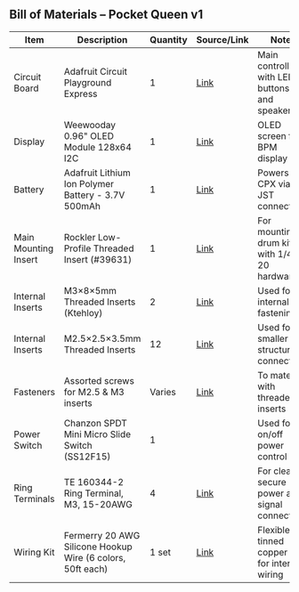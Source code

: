 ## Bill of Materials – Pocket Queen v1

| Item | Description | Quantity | Source/Link | Notes |
|------|-------------|----------|-------------|-------|
| Circuit Board | Adafruit Circuit Playground Express | 1 | [Link](https://www.adafruit.com/product/3333) | Main controller with LEDs, buttons, and speaker |
| Display | Weewooday 0.96" OLED Module 128x64 I2C | 1 | [Link](https://www.amazon.com/dp/B08N6W9Z3G) | OLED screen for BPM display |
| Battery | Adafruit Lithium Ion Polymer Battery - 3.7V 500mAh | 1 | [Link](https://www.adafruit.com/product/1578) | Powers the CPX via JST connector |
| Main Mounting Insert | Rockler Low-Profile Threaded Insert (#39631) | 1 | [Link](https://www.rockler.com/low-profile-threaded-inserts-select-size) | For mounting to drum kit with 1/4-20 hardware |
| Internal Inserts | M3×8×5mm Threaded Inserts (Ktehloy) | 2 | [Link](https://www.amazon.com/dp/B0CLKDPN65) | Used for internal part fastening |
| Internal Inserts | M2.5×2.5×3.5mm Threaded Inserts | 12 | [Link](https://www.amazon.com/dp/B0CLKDPN65) | Used for smaller structural connections |
| Fasteners | Assorted screws for M2.5 & M3 inserts | Varies | [Link](https://www.amazon.com/dp/B075C6C4YR) | To mate with threaded inserts |
| Power Switch | Chanzon SPDT Mini Micro Slide Switch (SS12F15) | 1 |  | Used for on/off power control |
| Ring Terminals | TE 160344-2 Ring Terminal, M3, 15-20AWG | 4 | [Link](https://www.digikey.com/en/products/detail/te-connectivity-amp-connectors/160344-2/2285572) | For clean, secure power and signal connections |
| Wiring Kit | Fermerry 20 AWG Silicone Hookup Wire (6 colors, 50ft each) | 1 set | [Link](https://www.amazon.com/dp/B08D6TNJHS) | Flexible tinned copper wire for internal wiring |

